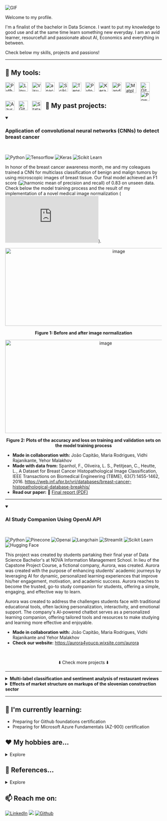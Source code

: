 <!-- 
![Image](./github-header-banner(5).png)
--->

![GIF](./GIF.gif)


Welcome to my profile.

I'm a finalist of the bachelor in Data Science. I want to put my knowledge to good use and at the same time  learn something new everyday. I am an avid learner, resourcefull and passionate about AI, Economics and everything in between.

Check below my skills, projects and passions!

---
 
<h2> 🧰 My tools: </h2>


<img align="left" title="Python" alt="Python" width="30px" src="https://cdn.jsdelivr.net/gh/devicons/devicon@latest/icons/python/python-original.svg" style="padding-right:10px;" />
<img align="left" title="Linux" alt="Linux" width="30px" src="https://cdn.jsdelivr.net/gh/devicons/devicon@latest/icons/linux/linux-original.svg" style="padding-right:10px;" />
<img align="left" title="Visual Studio Code" alt="Visual Studio Code" width="30px" src="https://cdn.jsdelivr.net/gh/devicons/devicon/icons/vscode/vscode-original.svg" style="padding-right:10px;" />
<img align="left" title="Anaconda" alt="anaconda" width="30px" src="https://cdn.jsdelivr.net/gh/devicons/devicon@latest/icons/anaconda/anaconda-original.svg" style="padding-right:10px;" />
<img align="left" title="Scikitlearn" alt="Scikitlearn" width="30px" src="https://cdn.jsdelivr.net/gh/devicons/devicon@latest/icons/scikitlearn/scikitlearn-original.svg" style="padding-right:10px;" />
<img align="left" title="Tensorflow" alt="Tensorflow" width="30px" src="https://cdn.jsdelivr.net/gh/devicons/devicon@latest/icons/tensorflow/tensorflow-original.svg" style="padding-right:10px;" />
<img align="left" title="Pytorch" alt="Pytorch" width="30px" src="https://cdn.jsdelivr.net/gh/devicons/devicon@latest/icons/pytorch/pytorch-original.svg" style="padding-right:10px;" />
<img align="left" title="Keras" alt="Keras" width="30px" src="https://cdn.jsdelivr.net/gh/devicons/devicon@latest/icons/keras/keras-original.svg" style="padding-right:10px;" />
<img align="left" title="Pandas" alt="Pandas" width="30px" src="https://cdn.jsdelivr.net/gh/devicons/devicon@latest/icons/pandas/pandas-original.svg" style="padding-right:10px;" />
<img align="left" title="Matplotlib" alt="Matplotlib" width="35px" src="https://cdn.jsdelivr.net/gh/devicons/devicon@latest/icons/matplotlib/matplotlib-original.svg" style="padding-right:10px;" />
<img align="left" title="Github" alt="Github" width="30px" src="https://cdn.jsdelivr.net/gh/devicons/devicon@latest/icons/github/github-original.svg" style="padding-right:10px;" />
<img align="left" title="Power BI" alt="Power BI" width="30px" src="https://upload.wikimedia.org/wikipedia/commons/c/cf/New_Power_BI_Logo.svg" style="padding-right:10px;" />
<img align="left" title="Azure" alt="Azure" width="30px" src="https://cdn.jsdelivr.net/gh/devicons/devicon@latest/icons/azure/azure-original.svg" style="padding-right:10px;" />
<img align="left" title="Git" alt="Git" width="30px" src="https://cdn.jsdelivr.net/gh/devicons/devicon@latest/icons/git/git-original.svg" style="padding-right:10px;" />
<img align="left" title="Stata" alt="Stata" width="30px" src="https://cdn.jsdelivr.net/gh/devicons/devicon@latest/icons/stata/stata-original-wordmark.svg" style="padding-right:10px;" />
<br/ >
<br/ >







<h2> 📌 My past projects:  </h2>
 
<details open>
  <summary> <h3>Application of convolutional neural networks (CNNs) to detect breast cancer </h3>  </summary>
  <br/ >
  <p>
<img alt="Python" src="https://img.shields.io/badge/-Python-3776AB?style=flat-square&logo=Python&logoColor=white" />
<img alt="Tensorflow" src="https://img.shields.io/badge/-Tensorflow-FF6F00?style=flat-square&logo=tensorflow&logoColor=white" />

<img alt="Keras" src="https://img.shields.io/badge/-Keras-D00000?style=flat-square&logo=keras&logoColor=white" />
<img alt="Scikit Learn" src="https://img.shields.io/badge/-Scikit Learn-F7931E?style=flat-square&logo=scikit-learn&logoColor=white" />
</p>

  In honor of the breast cancer awareness month, me and my coleagues trained a CNN for multiclass classification of benign and malign tumors by using microscopic images  of breast tissue.  Our final model achieved an F1 score (![harmonic mean of precision and recall](https://en.wikipedia.org/wiki/F-score)) of 0.83 on unseen data. Check below the model training process and the result of my implementation of a novel medical image normalization (![Macenko et al. 2009](https://www.cs.unc.edu/~mn/sites/default/files/macenko2009.pdf)).

<p align="center">
 <img align="middle" width="715" height="250" alt="image" src="https://github.com/user-attachments/assets/fc128582-2514-47ec-b062-543adc4407a2">
</p>

<p align="center"> <strong>Figure 1: Before and after image normalization </strong> </p>
  

<p align="center">
 <img width="631" height="300" alt="image" src="https://github.com/user-attachments/assets/95689216-890d-4199-8cea-3b9e585c08e6" />
</p>

<p align="center"> <strong>Figure 2: Plots of the accuracy and loss on training and validation sets on the model training process </strong></p>
  
  - **Made in collaboration with:** João Capitão, Maria Rodrigues, Vidhi Rajanikante, Yehor Malakhov
  - **Made with data from:** Spanhol, F., Oliveira, L. S., Petitjean, C., Heutte, L., A Dataset for Breast Cancer Histopathological Image Classification, IEEE Transactions on Biomedical Engineering (TBME), 63(7):1455-1462, 2016. https://web.inf.ufpr.br/vri/databases/breast-cancer-histopathological-database-breakhis/
  - **Read our paper:** 📄 [Final report (PDF)](https://github.com/El-leandr0/El-leandr0/blob/main/docs/tumor_cnn_report.pdf)
---
</details>


<details open>
  <summary> <h3>  AI Study Companion Using OpenAI API </h3>  </summary>
  <br/ >
  <p>
<img alt="Python" src="https://img.shields.io/badge/-Python-3776AB?style=flat-square&logo=Python&logoColor=white" />
<img alt="Pinecone" src="https://img.shields.io/badge/-Pinecone-1C17FF?style=flat-square&logoColor=white" />
<img alt="Openai" src="https://img.shields.io/badge/-Openai API-412991?style=flat-square&logo=openai&logoColor=white" />
<img alt="Langchain" src="https://img.shields.io/badge/-Langchain-1C3C3C?style=flat-square&logo=langchain&logoColor=white" />
<img alt="Streamlit" src="https://img.shields.io/badge/-Streamlit-FF4B4B?style=flat-square&logo=streamlit&logoColor=white" />
<img alt="Scikit Learn" src="https://img.shields.io/badge/-Scikit Learn-F7931E?style=flat-square&logo=scikit-learn&logoColor=white" />
<img alt="Hugging Face" src="https://img.shields.io/badge/-Hugging Face-FFD21E?style=flat-square&logo=huggingface&logoColor=white" />



    
</p>

  This project was created by students partaking their final year of Data Science Bachelor's at NOVA Information Management School. In lieu of the Capstone Project Course, a fictional company, Aurora, was created. Aurora was created with the purpose of enhancing students’ academic journeys by leveraging AI for dynamic, personalized learning experiences that improve his/her engagement, motivation, and academic success. Aurora reaches to become the trusted, go-to study companion for students, offering a simple, engaging, and effective way to learn.

Aurora was created to address the challenges students face with traditional educational tools, often lacking personalization, interactivity, and emotional support. The company's AI-powered chatbot serves as a personalized learning companion, offering tailored tools and resources to make studying and learning more effective and enjoyable.

  - **Made in collaboration with:** João Capitão, Maria Rodrigues, Vidhi Rajanikante and Yehor Malakhov
  - **Check our website:** https://aurora4youcp.wixsite.com/aurora
</br>
<p align="center"> ⬇️ Check more projects ⬇️ </p>

---
</details>

<details>
  <summary> <strong>  Multi-label classification and sentiment analysis of restaurant reviews </strong> </summary>
  <br/ >
  <p>
<img alt="Python" src="https://img.shields.io/badge/-Python-3776AB?style=flat-square&logo=Python&logoColor=white" />
<img alt="NLTK" src="https://img.shields.io/badge/-NLTK-3776AB?style=flat-square&logo=Python&logoColor=white" />
<img alt="Matplotlib" src="https://img.shields.io/badge/-Matplotlib-3776AB?style=flat-square&logo=Python&logoColor=white" />
<img alt="Scikit Learn" src="https://img.shields.io/badge/-Scikit Learn-F7931E?style=flat-square&logo=scikit-learn&logoColor=white" />
<img alt="Pandas" src="https://img.shields.io/badge/-Pandas-150458?style=flat-square&logo=pandas&logoColor=white" />
<img alt="Plotly" src="https://img.shields.io/badge/-Plotly-7A76FF?style=flat-square&logo=plotly&logoColor=white" />
</p>

As digital content continues to increase at an unprecedented rate, text mining has emerged as an essential tool
for data-driven decision-making, allowing organisations to extract valuable insights from textual data in several
sectors. This project explores the use of text mining algorithms on two datasets based on restaurants and their
reviews from Hyderabadi, India, focusing on sentiment analysis, topic modelling, clustering and multilabel classification. The analysis
uses Natural Language Processing (NLP) and machine learning to detect patterns in consumer feedback, identify
developing topics, and predict features such as cuisine types based on review content.


<p align="center">
 <img width="398" height="300" alt="image" src="https://github.com/user-attachments/assets/9ea5d15a-5498-4b22-9704-1ca28bbfb2c9" />
</p>
<p align="center">
 Figure 1: Word cloud
</p>
<p align="center">
 <img width="543" height="350" alt="image" src="https://github.com/user-attachments/assets/ad2a1e68-e703-4229-ab10-40ac0ffb72d7" />
</p>
<p align="center">
 Figure 2: Unigrams and bigrams by review rating
</p>

  - **Made in collaboration with:** Miguel Matos, Patrícia Bezerra, Rita Silva and Vasco Capão
  - **Made with data from:** Chirag_ISB (username), “Zomato Restaurants Hyderabad,” Kaggle, 08 06 2020. [Online]. Available:
https://www.kaggle.com/datasets/batjoker/zomato-restaurants-hyderabad/data. [Accessed 25 09 2024].
  - **Read about our implementation:** 📄 [Final report (PDF)](https://github.com/El-leandr0/El-leandr0/blob/main/docs/textmining_report.pdf)
---
</details>

<details>
  <summary> <strong> Effects of market structure on markups of the slovenian construction sector </strong> </summary>
   <br/ >
  <p>
<img alt="R" src="https://img.shields.io/badge/-R-276DC3?style=flat-square&logo=R&logoColor=white" />
<img alt="Stata" src="https://img.shields.io/badge/-Stata-3776AB?style=flat-square&logoColor=white" />    
</p>
 
The main aim of this project was to investigate how market structure affects firm-level markups across
different sub-branches of the Slovenian construction sector. Markups, defined as the ratio between
firm revenues and variable costs, are a key indicator of pricing power and market competitiveness. To
estimate them, we rely on a transparent, accounting-based method derived from Kalecki and
Domowitz et al. (1986), using detailed financial data from 2006 to 2023. We first examine and present a description of our data followed by a review
of relevant literature on the relationship between market structure and markups, and broader
economic determinants of pricing power. We then present descriptive statistics and sector-specific
trends and formulate our hypotheses. Next we present our methodology and findings
along with their interpretation and finally we conclude the paper by acknowledging the limitations of our
analysis.
 
<p align="center">
<img width="500" height="446" alt="image" src="https://github.com/user-attachments/assets/ff83fbe9-bdbc-46fb-a312-5b6ba35701c2" />
</p>
<p align="center">
 Figure 1: Markups by construction NACE3 sector 
</p>
<p align="center">
<img width="500" height="446" alt="image" src="https://github.com/user-attachments/assets/e00b49dd-9116-47ef-b6f0-704ec3b10697" />
</p>
<p align="center">
 Figure 2: Markups and firm size of the construction of public utilities sub-sector
</p>

  
  - **Made in collaboration with:** Feliks Možina, Anže Čertanec and Uroš Dikić
  - **Made with data from:** Databases of the annual reports for companies, cooperatives and sole proprietors, for the period from 2006 to 2023, which were forwarded by the Agency of the Republic of Slovenia for Public Legal Records and Related Services (AJPES).
  - **Read the paper:** 📄 [Paper (PDF)](https://github.com/El-leandr0/El-leandr0/blob/main/docs/slovene_markups_report.pdf)
---
</details>

---

<h2> 🌱 I'm currently learning: </h2>

- Preparing for Github foundations certification 
- Preparing for Microsoft Azure Fundamentals (AZ-900) certification

  
<h2> ❤️ My hobbies are... </h2>

<details>
  <summary> Explore </summary>
 
- 🎹 Piano. I'm learning the piece Op. 48, Nº 1, F. Chopin

- 🏃‍♂️ Sports. I like runing, hiking and calistenics

- 📸 Photography. 

- 🎬 Cinema

- 🌐 Traveling

</details>

<h2> 📄 References...</h2>

<details>
  <summary> Explore </summary>
I created this README profile with help and inspiration from: </br>
- https://github.com/thmsgbrt </br>
- https://leviarista.github.io/github-profile-header-generator </br>
</details>

<h2> 📫 Reach me on: </h2>
<p><a href="https://www.linkedin.com/in/nuno-tavares-leandro" target="_blank"><img alt="LinkedIn" src="https://img.shields.io/badge/linkedin-%230077B5.svg?&style=for-the-badge&logo=linkedin&logoColor=white" /></a> 
<a href="mailto:nuno.miguel.leandro@gmail.com"><img src="https://img.shields.io/badge/gmail-%23D14836.svg?&style=for-the-badge&logo=gmail&logoColor=white" /></a>
<a href="https://github.com/El-leandr0" target="_blank"><img alt="Github" src="https://img.shields.io/badge/GitHub-%2312100E.svg?&style=for-the-badge&logo=Github&logoColor=white" /></a>
</p>

















